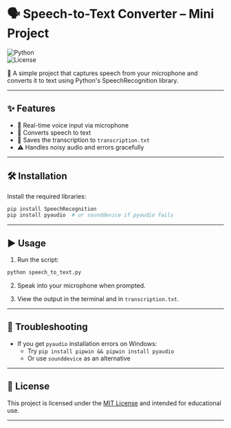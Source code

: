 # 🗣️ Speech-to-Text Converter – Mini Project  
![Python](https://img.shields.io/badge/Python-3.8%2B-blue)  
![License](https://img.shields.io/badge/license-MIT-green)

🎯 A simple project that captures speech from your microphone and converts it to text using Python's SpeechRecognition library.

---

## ✨ Features

- 🎤 Real-time voice input via microphone  
- 📝 Converts speech to text  
- 💾 Saves the transcription to `transcription.txt`  
- ⚠️ Handles noisy audio and errors gracefully

---

## 🛠️ Installation

Install the required libraries:

```bash
pip install SpeechRecognition
pip install pyaudio  # or sounddevice if pyaudio fails
```

---

## ▶️ Usage

1. Run the script:

```bash
python speech_to_text.py
```

2. Speak into your microphone when prompted.

3. View the output in the terminal and in `transcription.txt`.

---

## 🚧 Troubleshooting

- If you get `pyaudio` installation errors on Windows:
  - Try `pip install pipwin && pipwin install pyaudio`
  - Or use `sounddevice` as an alternative

---

## 📄 License

This project is licensed under the [MIT License](../LICENSE) and intended for educational use.

---
